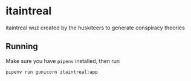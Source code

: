 # itaintreal

itaintreal wuz created by the huskiteers to generate conspiracy theories

## Running

Make sure you have `pipenv` installed, then run

`pipenv run gunicorn itaintreal:app`